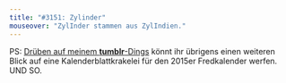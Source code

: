 ```yaml
---
title: "#3151: Zylinder"
mouseover: "ZylInder stammen aus ZylIndien."
---
```


PS:
<a href="http://fredthebat.tumblr.com/post/84849334557/another-look-at-a-work-in-progress-for-the-2015">Drüben auf meinem <strong>tumblr</strong>-Dings</a> könnt ihr übrigens einen weiteren Blick auf eine Kalenderblattkrakelei für den 2015er Fredkalender werfen.
UND SO.


